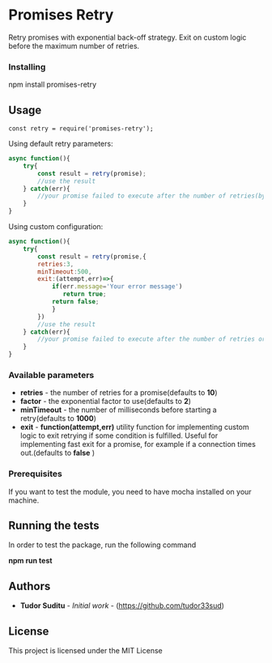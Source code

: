 # Promises Retry

Retry promises with exponential back-off strategy. Exit on custom logic before the maximum number of retries.

### Installing

npm install promises-retry

## Usage

`const retry = require('promises-retry');`

Using default retry parameters:
```javascript
async function(){
    try{
        const result = retry(promise);
        //use the result
    } catch(err){
        //your promise failed to execute after the number of retries(by default 10)
    }
}
```

Using custom configuration:
```javascript
async function(){
    try{
        const result = retry(promise,{
        retries:3,
        minTimeout:500,
        exit:(attempt,err)=>{
            if(err.message='Your error message')
               return true;
            return false;
            }
        })
        //use the result
    } catch(err){
        //your promise failed to execute after the number of retries or using custom logic
    }
}
```
### Available parameters

* **retries** - the number of retries for a promise(defaults to **10**)
* **factor** - the exponential factor to use(defaults to **2**)
* **minTimeout** - the number of milliseconds before starting a retry(defaults to **1000**)
* **exit** - **function(attempt,err)** utility function for implementing custom logic to exit retrying if some condition is fulfilled. Useful for implementing fast exit for a promise, for example if a connection times out.(defaults to **false** )

### Prerequisites

If you want to test the module, you need to have mocha installed on your machine.

## Running the tests

In order to test the package, run the following command
 
**npm run test**

## Authors

* **Tudor Suditu** - *Initial work* - (https://github.com/tudor33sud)


## License

This project is licensed under the MIT License 


